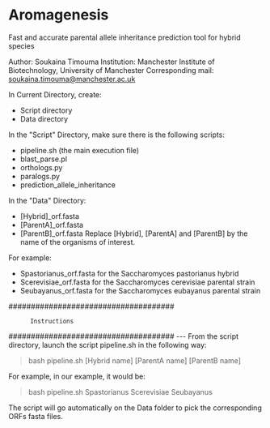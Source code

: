 # Aromagenesis
Fast and accurate parental allele inheritance prediction tool for hybrid species

Author: Soukaina Timouma
Institution: Manchester Institute of Biotechnology, University of Manchester
Corresponding mail: soukaina.timouma@manchester.ac.uk

In Current Directory, create:
- Script directory
- Data directory

In the "Script" Directory, make sure there is the following scripts:
- pipeline.sh (the main execution file)
- blast_parse.pl
- orthologs.py
- paralogs.py
- prediction_allele_inheritance

In the "Data" Directory:
- [Hybrid]_orf.fasta
- [ParentA]_orf.fasta
- [ParentB]_orf.fasta
Replace [Hybrid], [ParentA] and [ParentB] by the name of the organisms of interest.

For example:
- Spastorianus_orf.fasta for the Saccharomyces pastorianus hybrid
- Scerevisiae_orf.fasta for the Saccharomyces cerevisiae parental strain
- Seubayanus_orf.fasta for the Saccharomyces eubayanus parental strain


#####################################

          Instructions
          
#####################################
--- From the script directory, launch the script pipeline.sh in the following way:
> bash pipeline.sh [Hybrid name] [ParentA name] [ParentB name]

For example, in our example, it would be:
> bash pipeline.sh Spastorianus Scerevisiae Seubayanus

The script will go automatically on the Data folder to pick the corresponding ORFs fasta files.





